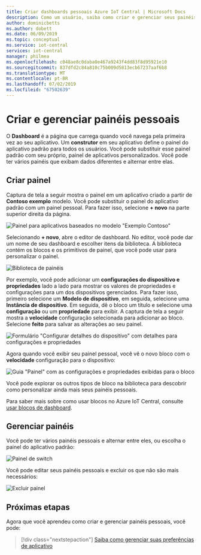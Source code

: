 ```yaml
---
title: Criar dashboards pessoais Azure IoT Central | Microsoft Docs
description: Como um usuário, saiba como criar e gerenciar seus painéis pessoais.
author: dominicbetts
ms.author: dobett
ms.date: 06/09/2019
ms.topic: conceptual
ms.service: iot-central
services: iot-central
manager: philmea
ms.openlocfilehash: c048ae8c0daba0e467a9243f4dd83f8d95921e10
ms.sourcegitcommit: 837dfd2c84a810c75b009d5813ecb67237aaf6b8
ms.translationtype: MT
ms.contentlocale: pt-BR
ms.lasthandoff: 07/02/2019
ms.locfileid: "67502639"
---
```

# <a name="create-and-manage-personal-dashboards"></a>Criar e gerenciar painéis pessoais

O **Dashboard** é a página que carrega quando você navega pela primeira vez ao seu aplicativo. Um **construtor** em seu aplicativo define o painel do aplicativo padrão para todos os usuários. Você pode substituir esse painel padrão com seu próprio, painel de aplicativos personalizados. Você pode ter vários painéis que exibam dados diferentes e alternar entre elas.

## <a name="create-dashboard"></a>Criar painel

Captura de tela a seguir mostra o painel em um aplicativo criado a partir de **Contoso exemplo** modelo. Você pode substituir o painel do aplicativo padrão com um painel pessoal. Para fazer isso, selecione **+ novo** na parte superior direita da página.

![Painel para aplicativos baseados no modelo "Exemplo Contoso"](media/howto-personalize-dashboard/defaultdashboard.png)

Selecionando **+ novo**, abre o editor de dashboard. No editor, você pode dar um nome de seu dashboard e escolher itens da biblioteca. A biblioteca contém os blocos e os primitivos de painel, que você pode usar para personalizar o painel.

![Biblioteca de painéis](media/howto-personalize-dashboard/dashboardeditor.png)

Por exemplo, você pode adicionar um **configurações do dispositivo e propriedades** lado a lado para mostrar os valores de propriedades e configurações para um dos dispositivos gerenciados. Para fazer isso, primeiro selecione um **Modelo de dispositivo**, em seguida, selecione uma **Instância de dispositivo**. Em seguida, dê o bloco um título e selecione uma **configuração** ou um **propriedade** para exibir. A captura de tela a seguir mostra a **velocidade** configuração selecionada para adicionar ao bloco. Selecione **feito** para salvar as alterações ao seu painel.

![Formulário "Configurar detalhes do dispositivo" com detalhes para configurações e propriedades](media/howto-personalize-dashboard/dashboardsetting.png)

Agora quando você exibir seu painel pessoal, você vê o novo bloco com o **velocidade** configuração para o dispositivo:

![Guia "Painel" com as configurações e propriedades exibidas para o bloco](media/howto-personalize-dashboard/personaldashboard.png)

Você pode explorar os outros tipos de bloco na biblioteca para descobrir como personalizar ainda mais seus painéis pessoais.

Para saber mais sobre como usar blocos no Azure IoT Central, consulte [usar blocos de dashboard](howto-use-tiles.md).

## <a name="manage-dashboards"></a>Gerenciar painéis

Você pode ter vários painéis pessoais e alternar entre eles, ou escolha o painel do aplicativo padrão:

![Painel de switch](media/howto-personalize-dashboard/switchdashboards.png)

Você pode editar seus painéis pessoais e excluir os que não são mais necessários:

![Excluir painel](media/howto-personalize-dashboard/managedashboards.png)

## <a name="next-steps"></a>Próximas etapas

Agora que você aprendeu como criar e gerenciar painéis pessoais, você pode:

> [!div class="nextstepaction"]
> [Saiba como gerenciar suas preferências de aplicativo](howto-manage-preferences.md)
